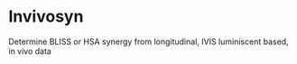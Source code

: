 # Invivosyn
Determine BLISS or HSA synergy from longitudinal, IVIS luminiscent based, in vivo data 
